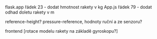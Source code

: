 flask.app řádek 23 - dodat hmotnost rakety v kg
App.js řádek 79 - dodat odhad doletu rakety v m

reference-height?
pressure-reference, hodnoty ruční a ze senzoru?

frontend [rotace modelu rakety na základě gyroskopu?]